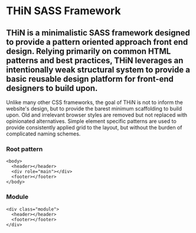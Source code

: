 # THiN SASS Framework

THiN is a minimalistic SASS framework designed to provide a pattern oriented approach front end design. Relying primarily on common HTML patterns and best practices, THiN leverages an intentionally weak structural system to provide a basic reusable design platform for front-end designers to build upon.
-----------------------

Unlike many other CSS frameworks, the goal of THiN is not to inform the website's design, but to provide the barest minimum scaffolding to build upon. Old and irrelevant browser styles are removed but not replaced with opinionated alternatives. Simple element specific patterns are used to provide consistently applied grid to the layout, but without the burden of complicated naming schemes. 

### Root pattern
    <body>
      <header></header>
      <div role="main"></div>
      <footer></footer>
    </body>

### Module
    <div class="module">
      <header></header>
      <footer></footer>
    </div>